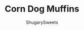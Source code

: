 ---
layout: ../../layouts/MarkdownPostLayout.astro
title: Corn Dog Muffins
author: ShugarySweets
pubDate: 2019-01-15
description: "Corn Dog Muffins are the ultimate kid-friendly dinner recipe! Homemade cornbread batter with hot dogs and cheese! Toss a few in lunches too."
image_url: https://www.shugarysweets.com/wp-content/uploads/2011/10/corn-dog-muffins-facebook.jpg
tags: ["Main Dish","American"]
calories: 200
protein: 6
carbohydrates: 21
fats: 10
fiber: 1
ingredients: ["3 cups all-purpose flour","½ cup granulated sugar","2 cups yellow cornmeal","2 Tablespoons baking powder","1 teaspoon kosher salt","½ teaspoon cinnamon","2 cups whole milk","4 large eggs","½ cup unsalted butter, melted","1 ½ teaspoons vanilla extract","8 beef hot dogs, diced","1 ½ cups shredded cheddar cheese"]
serves: 30
time: "25 minutes"
prepTime: "10 minutes"
instructions: ["Mix dry ingredients together. Add milk, eggs, butter and vanilla. Fold in hot dogs and cheese. Scoop into greased cupcake tins (no liners).","Bake in a 400 degree oven for about 15-18 minutes. Makes 30 muffins. You can freeze baked muffins for later use, then just microwave to reheat them. Enjoy!"]
nutrition: ["200 calories","21 grams carbohydrates","48 milligrams cholesterol","10 grams fat","1 grams fiber","6 grams protein","5 grams saturated fat","305 grams sodium","4 grams sugar","0 grams trans fat","4 grams unsaturated fat"]
---